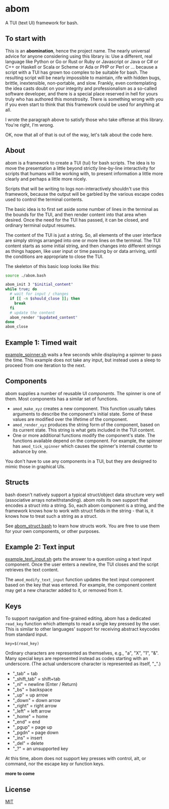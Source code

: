 # abom

A TUI (text UI) framework for bash.

## To start with

This is an **abomination**, hence the project name. The nearly universal advice for anyone considering using this library is: Use a different, real language like Python or Go or Rust or Ruby or Javascript or Java or C# or C++ or Haskell or Scala or Scheme or Ada or PHP or Perl or ... because a script with a TUI has grown too complex to be suitable for bash. The resulting script will be nearly impossible to maintain, rife with hidden bugs, brittle, inextensible, non-portable, and slow. Frankly, even contemplating the idea casts doubt on your integrity and professionalism as a so-called software developer, and there is a special place reserved in hell for yours truly who has authored this monstrosity. There is something wrong with you if you even start to think that this framework could be used for anything at all.

I wrote the paragraph above to satisfy those who take offense at this library. You're right, I'm wrong.

OK, now that all of that is out of the way, let's talk about the code here.

## About

abom is a framework to create a TUI (tui) for bash scripts. The idea is to move the presentation a little beyond strictly line-by-line interactivity for scripts that humans will be working with, to present information a little more clearly and perhaps a little more nicely.

Scripts that will be writing to logs non-interactively shouldn't use this framework, because the output will be garbled by the various escape codes used to control the terminal contents.

The basic idea is to first set aside some number of lines in the terminal as the bounds for the TUI, and then render content into that area when desired. Once the need for the TUI has passed, it can be closed, and ordinary terminal output resumes.

The content of the TUI is just a string. So, all elements of the user interface are simply strings arranged into one or more lines on the terminal. The TUI content starts as some initial string, and then changes into different strings as things happen, like user input or time passing by or data arriving, until the conditions are appropriate to close the TUI.

The skeleton of this basic loop looks like this:

```bash
source ./abom.bash

abom_init 3 "$initial_content"
while true; do
  # wait for input / changes
  if [[ -n $should_close ]]; then
    break
  fi
  # update the content
  abom_render "$updated_content"
done
abom_close
```

## Example 1: Timed wait

[example_spinner.sh](examples/example_spinner.sh) waits a few seconds while displaying a spinner to pass the time. This example does not take any input, but instead uses a sleep to proceed from one iteration to the next.

## Components

abom supplies a number of reusable UI _components_. The spinner is one of them. Most components has a similar set of functions.

* `amod_make_xyz` creates a new component. This function usually takes arguments to describe the component's initial state. Some of these values are modified over the lifetime of the component.
* `amod_render_xyz` produces the string form of the component, based on its current state. This string is what gets included in the TUI content.
* One or more additional functions modify the component's state. The functions available depend on the component. For example, the spinner has `amod_tick_spinner` which causes the spinner's internal counter to advance by one.

You don't have to use any components in a TUI, but they are designed to mimic those in graphical UIs.

## Structs

bash doesn't natively support a typical struct/object data structure very well (associative arrays notwithstanding). abom rolls its own support that encodes a struct into a string. So, each abom component is a string, and the framework knows how to work with struct fields in the string - that is, it knows how to treat such a string as a struct.

See [abom_struct.bash](abom_struct.sh) to learn how structs work. You are free to use them for your own components, or other purposes.

## Example 2: Text input

[example_text_input.sh](examples/example_text_input.sh) gets the answer to a question using a text input component. Once the user enters a newline, the TUI closes and the script retrieves the text content.

The `amod_modify_text_input` function updates the text input component based on the key that was entered. For example, the component content may get a new character added to it, or removed from it.

## Keys

To support navigation and fine-grained editing, abom has a dedicated `read_key` function which attempts to read a single key pressed by the user. This is similar to other languages' support for receiving abstract keycodes from standard input.

```
key=$(read_key)
```

Ordinary characters are represented as themselves, e.g., "a", "X", "1", "&". Many special keys are represented instead as codes starting with an underscore. (The actual underscore character is represented as itself, "\_".)

* "\_tab" = tab
* "\_shift_tab" = shift+tab
* "\_nl" = newline (Enter / Return)
* "\_bs" = backspace
* "\_up" = up arrow
* "\_down" = down arrow
* "\_right" = right arrow
* "\_left" = left arrow
* "\_home" = home
* "\_end" = end
* "\_pgup" = page up
* "\_pgdn" = page down
* "\_ins" = insert
* "\_del" = delete
* "\_?" = an unsupported key

At this time, abom does not support key presses with control, alt, or command, nor the escape key or function keys.

**more to come**

## License

[MIT](LICENSE.md)
